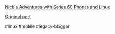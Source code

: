<!--
date: '2006-05-12'
published: true
slug: 2006-05-nicks-adventures-with-series-60-phones
time_to_read: 5
title: Nick's Adventures with Series 60 Phones and Linux
-->

[Nick's Adventures with Series 60 Phones and Linux](http://gagravarr.org/series-60/)

[Original post](https://ysfk.blogspot.com/2006/05/nicks-adventures-with-series-60-phones.html)

#linux #mobile #legacy-blogger 